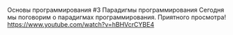 Основы программирования #3 Парадигмы программирования
Сегодня мы поговорим о парадигмах программирования. Приятного просмотра!
https://www.youtube.com/watch?v=hBHVcrCYBE4
